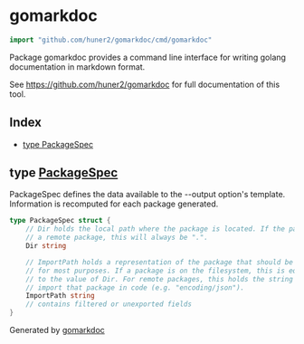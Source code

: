 <!-- Code generated by gomarkdoc. DO NOT EDIT -->

# gomarkdoc

```go
import "github.com/huner2/gomarkdoc/cmd/gomarkdoc"
```

Package gomarkdoc provides a command line interface for writing golang documentation in markdown format\.

See https://github.com/huner2/gomarkdoc for full documentation of this tool\.

## Index

- [type PackageSpec](<#type-packagespec>)


## type [PackageSpec](<https://github.com/huner2/gomarkdoc/blob/master/cmd/gomarkdoc/command.go#L30-L44>)

PackageSpec defines the data available to the \-\-output option's template\. Information is recomputed for each package generated\.

```go
type PackageSpec struct {
    // Dir holds the local path where the package is located. If the package is
    // a remote package, this will always be ".".
    Dir string

    // ImportPath holds a representation of the package that should be unique
    // for most purposes. If a package is on the filesystem, this is equivalent
    // to the value of Dir. For remote packages, this holds the string used to
    // import that package in code (e.g. "encoding/json").
    ImportPath string
    // contains filtered or unexported fields
}
```



Generated by [gomarkdoc](<https://github.com/huner2/gomarkdoc>)
